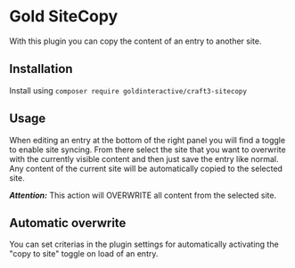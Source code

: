 # Gold SiteCopy

With this plugin you can copy the content of an entry to another site.

## Installation

Install using `composer require goldinteractive/craft3-sitecopy` 

## Usage

When editing an entry at the bottom of the right panel you will find a toggle to enable
site syncing. From there select the site that you want to overwrite with the currently
visible content and then just save the entry like normal. Any content of the current
site will be automatically copied to the selected site.

***Attention:*** This action will OVERWRITE all content from the selected site.

## Automatic overwrite

You can set criterias in the plugin settings for automatically activating the "copy to site" toggle on load of an entry.
